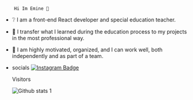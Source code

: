         Hi Im Emine 👋
- ❔ I am a front-end React developer and special education teacher.
- 🌱 I transfer what I learned during the education process to my projects in the most professional way.
- 👯 I am highly motivated, organized, and I can work well, both independently and as part of a team.
- 
   socials
   [![Instagram Badge](https://img.shields.io/badge/-Instagram-C13584?style=flat-quare&labelColor=C13584&logo=instagram&logoColor=white&link=link)]([link](https://instagram.com/emine_gucluerr?igshid=YWJhMjlhZTc=)) 

   
   
    Visitors
    
   ![Github stats 1](https://github-readme-stats.vercel.app/api?username=EmineRola&show_icons=true&theme=gradient) 
